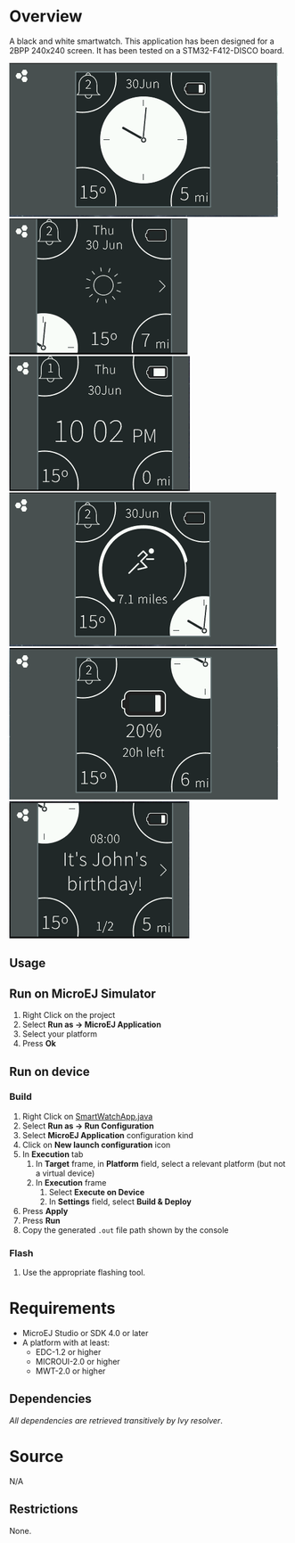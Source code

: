 <!--
	Markdown
	Copyright 2014-2016 IS2T. All rights reserved.
	IS2T PROPRIETARY/CONFIDENTIAL. Use is subject to license terms.
-->

# Overview
A black and white smartwatch. This application has been designed for a 2BPP 240x240 screen. It has been tested on a STM32-F412-DISCO board.

![WhiteClock](screenshots/WhiteClock.png) ![Weather](screenshots/Weather.png) ![DigitalClock](screenshots/DigitalClock.png) ![Distance](screenshots/Distance.png) ![Battery](screenshots/Battery.png) ![Notifications](screenshots/Notifications.png)

## Usage
## Run on MicroEJ Simulator
1. Right Click on the project
2. Select **Run as -> MicroEJ Application**
3. Select your platform 
4. Press **Ok**


## Run on device
### Build
1. Right Click on [SmartWatchApp.java](ej.demo.microej.smartwatch/src/main/java/ej/demo/smartwatch/SmartWatchApp.java)
2. Select **Run as -> Run Configuration**
3. Select **MicroEJ Application** configuration kind
4. Click on **New launch configuration** icon
5. In **Execution** tab
	1. In **Target** frame, in **Platform** field, select a relevant platform (but not a virtual device)
	2. In **Execution** frame
		1. Select **Execute on Device**
		2. In **Settings** field, select **Build & Deploy**
6. Press **Apply**
7. Press **Run**
8. Copy the generated `.out` file path shown by the console

### Flash
1. Use the appropriate flashing tool.


# Requirements
* MicroEJ Studio or SDK 4.0 or later
* A platform with at least:
	* EDC-1.2 or higher
	* MICROUI-2.0 or higher
	* MWT-2.0 or higher

## Dependencies
_All dependencies are retrieved transitively by Ivy resolver_.

# Source
N/A

## Restrictions
None.
